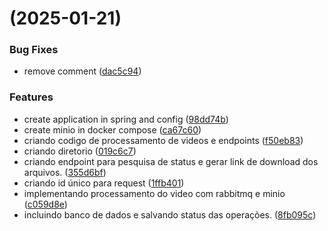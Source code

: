 #  (2025-01-21)


### Bug Fixes

* remove comment ([dac5c94](https://github.com/pos-fiap-schepis/hackton-spring-app/commit/dac5c945bf733019a095528b62c1ddacdb1de498))


### Features

* create application in spring and config ([98dd74b](https://github.com/pos-fiap-schepis/hackton-spring-app/commit/98dd74ba9df014270e39db1c49bfcc6a023adf75))
* create minio in docker compose ([ca67c60](https://github.com/pos-fiap-schepis/hackton-spring-app/commit/ca67c60f73941691f3606a39fbd4eeb5e532a4c4))
* criando codigo de processamento de videos e endpoints ([f50eb83](https://github.com/pos-fiap-schepis/hackton-spring-app/commit/f50eb837a21ccd070665f4b80e4517a247cc8b10))
* criando diretorio ([019c6c7](https://github.com/pos-fiap-schepis/hackton-spring-app/commit/019c6c7a75bd54f629baea43a0d4c940efadcc17))
* criando endpoint para pesquisa de status e gerar link de download dos arquivos. ([355d6bf](https://github.com/pos-fiap-schepis/hackton-spring-app/commit/355d6bfa5626392e4c56a0af14739568eab2d06b))
* criando id único para request ([1ffb401](https://github.com/pos-fiap-schepis/hackton-spring-app/commit/1ffb401c7031159acfd23acadf6cf29e8be0f3cd))
* implementando processamento do video com rabbitmq e minio ([c059d8e](https://github.com/pos-fiap-schepis/hackton-spring-app/commit/c059d8ea0cd7cfc2a3bafccc362ce89556fef6ef))
* incluindo banco de dados e salvando status das operações. ([8fb095c](https://github.com/pos-fiap-schepis/hackton-spring-app/commit/8fb095c684eec41195e41b0d016091831bf805e4))




